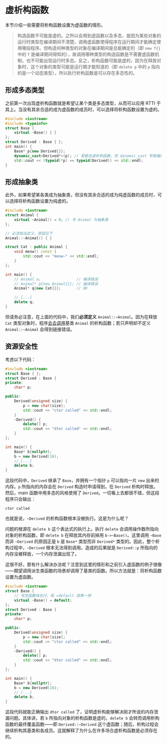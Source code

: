 # 虚析构函数

本节介绍一些需要将析构函数设置为虚函数的情形。

> 构造函数不可能是虚的。之所以会用到虚函数以及多态，是因为某些对象的运行时类型在编译期间不清楚，调用虚函数使得程序在运行期间才能确定使用哪段程序。但构造何种类型的对象在编译期间是总能确定的（即 `new T{}` 中的 `T` 是编译期间得知的），故调用哪种类型的构造函数是不需要虚函数机制，也不可能出现运行时多态。反之，析构函数可能是虚的，因为在释放对象时，这个对象的类型可能是运行期才能知道的（即 `delete p` 中的 `p` 指向的是一个动态类型），所以执行析构函数是可以存在多态性的。

## 形成多态类型

之前第一次出现虚析构函数就是希望让某个类是多态类型，从而可以应用 RTTI 于其上。当没有其余合适的成为虚函数的成员时，可以选择将析构函数设置为虚的。

```CPP
#include <iostream>
#include <typeinfo>
struct Base {
    virtual ~Base() { }
};
struct Derived : Base { };
int main() {
    Base* p{new Derived{}};
    dynamic_cast<Derived*>(p); // 若删去虚析构函数，则 dynamic_cast 导致编译错误
    std::cout << (typeid(*p) == typeid(Derived)) << std::endl;
}
```

## 形成抽象类

此外，如果希望某各类成为抽象类，但没有其余合适的成为纯虚函数的成员时，可以选择将析构函数设置为纯虚的。

```CPP
#include <iostream>
struct Animal {
    virtual ~Animal() = 0; // 令 Animal 为抽象类
};

// 必须给出定义，原因见下
Animal::~Animal() { }

struct Cat : public Animal {
    void meow() const {
        std::cout << "meow~" << std::endl;
    }
};

int main() {
    // Animal a;                // 编译错误
    // Animal* p{new Animal{}}; // 编译错误
    Animal* q{new Cat{}};       // OK

    // [...]
    delete q;
}
```

但请务必注意，在上面的代码中，我们**必须定义** `Animal::~Animal`。因为在释放 `Cat` 类型对象时，程序[会去调用](ch07/inheritance/misc#再谈预置函数)基类 `Animal` 的析构函数；若只声明却不定义 `Animal::~Animal` 会得到链接错误。

## 资源安全性

考虑以下代码：
```CPP
#include <iostream>
struct Base { };
struct Derived : Base {
private:
    char* p;

public:
    Derived(unsigned size) {
        p = new char[size];
        std::cout << "ctor called" << std::endl;
    }
    ~Derived() {
        delete[] p;
        std::cout << "dtor called" << std::endl;
    }
};

int main() {
    Base* b{nullptr};
    b = new Derived(16);
    // [...]
    delete b;
}
```

这段代码中，`Derived` 继承了 `Base`，并拥有一个指针 `p` 可以指向一片 `new` 出来的内存。`p` 所指向的内存会在 `Derived` 构造时申请得到，在 `Derived` 析构时释放。然后，main 函数中用多态的风格使用了 `Derived`。一切看上去都很不错，但这段程序只会输出：
```io
ctor called
```
也就是说，`~Derived` 的析构函数根本没被执行。这是为什么呢？

问题的根源在 `delete b` 这个表达式的执行上。执行 `delete` 会调用操作数所指向对象的析构函数，即 `delete b` 在释放其内存前掉用 `b->~Base()`。这里调用 `~Base` 而非 `~Derived` 的原因正是 `b` 是 `Base*` 类型而非 `Derived*` 类型的。因此，整个析构过程中，`~Derived` 根本无法得到调用。造成的后果就是 `Derived::p` 所指向的内存没被释放，一个内存泄漏出现了。

这很不好。那有什么解决办法呢？注意到这里的情形和之前引入虚函数的例子很像——期望调用派生类函数的场景却调用了基类的函数。所以方法就是：将析构函数设置为虚函数。

```CPP
#include <iostream>
struct Base {
    // 写空函数体也行，和 =default 效果一样
    virtual ~Base() = default;
};
struct Derived : Base {
private:
    char* p;

public:
    Derived(unsigned size) {
        p = new char[size];
        std::cout << "ctor called" << std::endl;
    }
    ~Derived() {
        delete[] p;
        std::cout << "dtor called" << std::endl;
    }
};

int main() {
    Base* b{nullptr};
    b = new Derived(16);
    // [...]
    delete b;
}
```

这段代码就能正确输出 `dtor called` 了，证明虚析构能够解决刚才所说的内存泄漏问题。具体讲，若 `b` 所指向对象的析构函数是虚的，`delete b` 会转而调用析构函数的最终覆盖函数——即 `Derived::~Derived` 这个虚函数；随后，析构过程会继续析构其基类和各成员。这就解释了为什么在许多场合虚析构函数是必须存在的。
